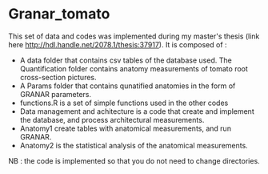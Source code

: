 # Granar_tomato

This set of data and codes was implemented during my master's thesis (link here http://hdl.handle.net/2078.1/thesis:37917).
It is composed of :
* A data folder that contains csv tables of the database used. The Quantification folder contains anatomy measurements of tomato root cross-section pictures.
* A Params folder that contains qunatified anatomies in the form of GRANAR parameters.
* functions.R is a set of simple functions used in the other codes
* Data management and achitecture is a code that create and implement the database, and process architectural measurements.
* Anatomy1 create tables with anatomical measurements, and run GRANAR.
* Anatomy2 is the statistical analysis of the anatomical measurements. 

NB : the code is implemented so that you do not need to change directories.
